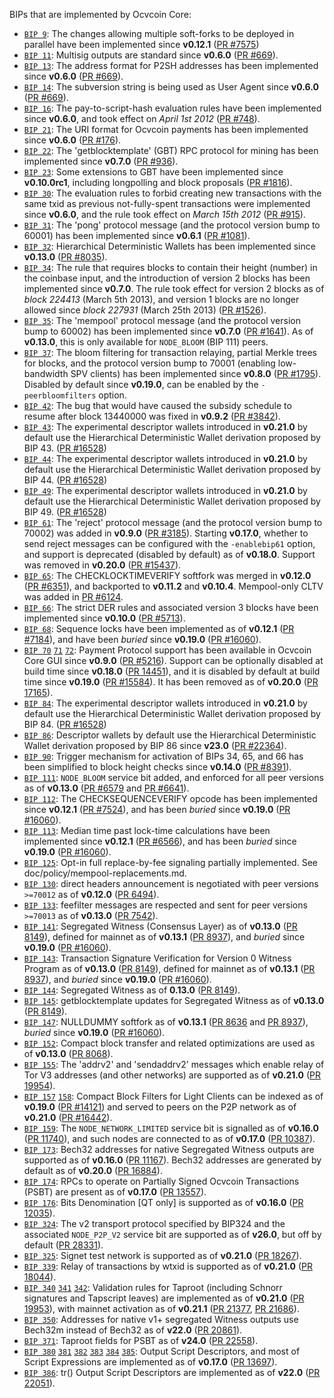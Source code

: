BIPs that are implemented by Ocvcoin Core:

* [`BIP 9`](https://github.com/ocvcoin/bips/blob/master/bip-0009.mediawiki): The changes allowing multiple soft-forks to be deployed in parallel have been implemented since **v0.12.1**  ([PR #7575](https://github.com/ocvcoin/ocvcoin/pull/7575))
* [`BIP 11`](https://github.com/ocvcoin/bips/blob/master/bip-0011.mediawiki): Multisig outputs are standard since **v0.6.0** ([PR #669](https://github.com/ocvcoin/ocvcoin/pull/669)).
* [`BIP 13`](https://github.com/ocvcoin/bips/blob/master/bip-0013.mediawiki): The address format for P2SH addresses has been implemented since **v0.6.0** ([PR #669](https://github.com/ocvcoin/ocvcoin/pull/669)).
* [`BIP 14`](https://github.com/ocvcoin/bips/blob/master/bip-0014.mediawiki): The subversion string is being used as User Agent since **v0.6.0** ([PR #669](https://github.com/ocvcoin/ocvcoin/pull/669)).
* [`BIP 16`](https://github.com/ocvcoin/bips/blob/master/bip-0016.mediawiki): The pay-to-script-hash evaluation rules have been implemented since **v0.6.0**, and took effect on *April 1st 2012* ([PR #748](https://github.com/ocvcoin/ocvcoin/pull/748)).
* [`BIP 21`](https://github.com/ocvcoin/bips/blob/master/bip-0021.mediawiki): The URI format for Ocvcoin payments has been implemented since **v0.6.0** ([PR #176](https://github.com/ocvcoin/ocvcoin/pull/176)).
* [`BIP 22`](https://github.com/ocvcoin/bips/blob/master/bip-0022.mediawiki): The 'getblocktemplate' (GBT) RPC protocol for mining has been implemented since **v0.7.0** ([PR #936](https://github.com/ocvcoin/ocvcoin/pull/936)).
* [`BIP 23`](https://github.com/ocvcoin/bips/blob/master/bip-0023.mediawiki): Some extensions to GBT have been implemented since **v0.10.0rc1**, including longpolling and block proposals ([PR #1816](https://github.com/ocvcoin/ocvcoin/pull/1816)).
* [`BIP 30`](https://github.com/ocvcoin/bips/blob/master/bip-0030.mediawiki): The evaluation rules to forbid creating new transactions with the same txid as previous not-fully-spent transactions were implemented since **v0.6.0**, and the rule took effect on *March 15th 2012* ([PR #915](https://github.com/ocvcoin/ocvcoin/pull/915)).
* [`BIP 31`](https://github.com/ocvcoin/bips/blob/master/bip-0031.mediawiki): The 'pong' protocol message (and the protocol version bump to 60001) has been implemented since **v0.6.1** ([PR #1081](https://github.com/ocvcoin/ocvcoin/pull/1081)).
* [`BIP 32`](https://github.com/ocvcoin/bips/blob/master/bip-0032.mediawiki): Hierarchical Deterministic Wallets has been implemented since **v0.13.0** ([PR #8035](https://github.com/ocvcoin/ocvcoin/pull/8035)).
* [`BIP 34`](https://github.com/ocvcoin/bips/blob/master/bip-0034.mediawiki): The rule that requires blocks to contain their height (number) in the coinbase input, and the introduction of version 2 blocks has been implemented since **v0.7.0**. The rule took effect for version 2 blocks as of *block 224413* (March 5th 2013), and version 1 blocks are no longer allowed since *block 227931* (March 25th 2013) ([PR #1526](https://github.com/ocvcoin/ocvcoin/pull/1526)).
* [`BIP 35`](https://github.com/ocvcoin/bips/blob/master/bip-0035.mediawiki): The 'mempool' protocol message (and the protocol version bump to 60002) has been implemented since **v0.7.0** ([PR #1641](https://github.com/ocvcoin/ocvcoin/pull/1641)). As of **v0.13.0**, this is only available for `NODE_BLOOM` (BIP 111) peers.
* [`BIP 37`](https://github.com/ocvcoin/bips/blob/master/bip-0037.mediawiki): The bloom filtering for transaction relaying, partial Merkle trees for blocks, and the protocol version bump to 70001 (enabling low-bandwidth SPV clients) has been implemented since **v0.8.0** ([PR #1795](https://github.com/ocvcoin/ocvcoin/pull/1795)). Disabled by default since **v0.19.0**, can be enabled by the `-peerbloomfilters` option.
* [`BIP 42`](https://github.com/ocvcoin/bips/blob/master/bip-0042.mediawiki): The bug that would have caused the subsidy schedule to resume after block 13440000 was fixed in **v0.9.2** ([PR #3842](https://github.com/ocvcoin/ocvcoin/pull/3842)).
* [`BIP 43`](https://github.com/ocvcoin/bips/blob/master/bip-0043.mediawiki): The experimental descriptor wallets introduced in **v0.21.0** by default use the Hierarchical Deterministic Wallet derivation proposed by BIP 43. ([PR #16528](https://github.com/ocvcoin/ocvcoin/pull/16528))
* [`BIP 44`](https://github.com/ocvcoin/bips/blob/master/bip-0044.mediawiki): The experimental descriptor wallets introduced in **v0.21.0** by default use the Hierarchical Deterministic Wallet derivation proposed by BIP 44. ([PR #16528](https://github.com/ocvcoin/ocvcoin/pull/16528))
* [`BIP 49`](https://github.com/ocvcoin/bips/blob/master/bip-0049.mediawiki): The experimental descriptor wallets introduced in **v0.21.0** by default use the Hierarchical Deterministic Wallet derivation proposed by BIP 49. ([PR #16528](https://github.com/ocvcoin/ocvcoin/pull/16528))
* [`BIP 61`](https://github.com/ocvcoin/bips/blob/master/bip-0061.mediawiki): The 'reject' protocol message (and the protocol version bump to 70002) was added in **v0.9.0** ([PR #3185](https://github.com/ocvcoin/ocvcoin/pull/3185)). Starting **v0.17.0**, whether to send reject messages can be configured with the `-enablebip61` option, and support is deprecated (disabled by default) as of **v0.18.0**. Support was removed in **v0.20.0** ([PR #15437](https://github.com/ocvcoin/ocvcoin/pull/15437)).
* [`BIP 65`](https://github.com/ocvcoin/bips/blob/master/bip-0065.mediawiki): The CHECKLOCKTIMEVERIFY softfork was merged in **v0.12.0** ([PR #6351](https://github.com/ocvcoin/ocvcoin/pull/6351)), and backported to **v0.11.2** and **v0.10.4**. Mempool-only CLTV was added in [PR #6124](https://github.com/ocvcoin/ocvcoin/pull/6124).
* [`BIP 66`](https://github.com/ocvcoin/bips/blob/master/bip-0066.mediawiki): The strict DER rules and associated version 3 blocks have been implemented since **v0.10.0** ([PR #5713](https://github.com/ocvcoin/ocvcoin/pull/5713)).
* [`BIP 68`](https://github.com/ocvcoin/bips/blob/master/bip-0068.mediawiki): Sequence locks have been implemented as of **v0.12.1**  ([PR #7184](https://github.com/ocvcoin/ocvcoin/pull/7184)), and have been *buried* since **v0.19.0** ([PR #16060](https://github.com/ocvcoin/ocvcoin/pull/16060)).
* [`BIP 70`](https://github.com/ocvcoin/bips/blob/master/bip-0070.mediawiki) [`71`](https://github.com/ocvcoin/bips/blob/master/bip-0071.mediawiki) [`72`](https://github.com/ocvcoin/bips/blob/master/bip-0072.mediawiki):
  Payment Protocol support has been available in Ocvcoin Core GUI since **v0.9.0** ([PR #5216](https://github.com/ocvcoin/ocvcoin/pull/5216)).
  Support can be optionally disabled at build time since **v0.18.0** ([PR 14451](https://github.com/ocvcoin/ocvcoin/pull/14451)),
  and it is disabled by default at build time since **v0.19.0** ([PR #15584](https://github.com/ocvcoin/ocvcoin/pull/15584)).
  It has been removed as of **v0.20.0** ([PR 17165](https://github.com/ocvcoin/ocvcoin/pull/17165)).
* [`BIP 84`](https://github.com/ocvcoin/bips/blob/master/bip-0084.mediawiki): The experimental descriptor wallets introduced in **v0.21.0** by default use the Hierarchical Deterministic Wallet derivation proposed by BIP 84. ([PR #16528](https://github.com/ocvcoin/ocvcoin/pull/16528))
* [`BIP 86`](https://github.com/ocvcoin/bips/blob/master/bip-0086.mediawiki): Descriptor wallets by default use the Hierarchical Deterministic Wallet derivation proposed by BIP 86 since **v23.0** ([PR #22364](https://github.com/ocvcoin/ocvcoin/pull/22364)).
* [`BIP 90`](https://github.com/ocvcoin/bips/blob/master/bip-0090.mediawiki): Trigger mechanism for activation of BIPs 34, 65, and 66 has been simplified to block height checks since **v0.14.0** ([PR #8391](https://github.com/ocvcoin/ocvcoin/pull/8391)).
* [`BIP 111`](https://github.com/ocvcoin/bips/blob/master/bip-0111.mediawiki): `NODE_BLOOM` service bit added, and enforced for all peer versions as of **v0.13.0** ([PR #6579](https://github.com/ocvcoin/ocvcoin/pull/6579) and [PR #6641](https://github.com/ocvcoin/ocvcoin/pull/6641)).
* [`BIP 112`](https://github.com/ocvcoin/bips/blob/master/bip-0112.mediawiki): The CHECKSEQUENCEVERIFY opcode has been implemented since **v0.12.1** ([PR #7524](https://github.com/ocvcoin/ocvcoin/pull/7524)), and has been *buried* since **v0.19.0** ([PR #16060](https://github.com/ocvcoin/ocvcoin/pull/16060)).
* [`BIP 113`](https://github.com/ocvcoin/bips/blob/master/bip-0113.mediawiki): Median time past lock-time calculations have been implemented since **v0.12.1** ([PR #6566](https://github.com/ocvcoin/ocvcoin/pull/6566)), and has been *buried* since **v0.19.0** ([PR #16060](https://github.com/ocvcoin/ocvcoin/pull/16060)).
* [`BIP 125`](https://github.com/ocvcoin/bips/blob/master/bip-0125.mediawiki): Opt-in full replace-by-fee signaling partially implemented. See doc/policy/mempool-replacements.md.
* [`BIP 130`](https://github.com/ocvcoin/bips/blob/master/bip-0130.mediawiki): direct headers announcement is negotiated with peer versions `>=70012` as of **v0.12.0** ([PR 6494](https://github.com/ocvcoin/ocvcoin/pull/6494)).
* [`BIP 133`](https://github.com/ocvcoin/bips/blob/master/bip-0133.mediawiki): feefilter messages are respected and sent for peer versions `>=70013` as of **v0.13.0** ([PR 7542](https://github.com/ocvcoin/ocvcoin/pull/7542)).
* [`BIP 141`](https://github.com/ocvcoin/bips/blob/master/bip-0141.mediawiki): Segregated Witness (Consensus Layer) as of **v0.13.0** ([PR 8149](https://github.com/ocvcoin/ocvcoin/pull/8149)), defined for mainnet as of **v0.13.1** ([PR 8937](https://github.com/ocvcoin/ocvcoin/pull/8937)), and *buried* since **v0.19.0** ([PR #16060](https://github.com/ocvcoin/ocvcoin/pull/16060)).
* [`BIP 143`](https://github.com/ocvcoin/bips/blob/master/bip-0143.mediawiki): Transaction Signature Verification for Version 0 Witness Program as of **v0.13.0** ([PR 8149](https://github.com/ocvcoin/ocvcoin/pull/8149)), defined for mainnet as of **v0.13.1** ([PR 8937](https://github.com/ocvcoin/ocvcoin/pull/8937)), and *buried* since **v0.19.0** ([PR #16060](https://github.com/ocvcoin/ocvcoin/pull/16060)).
* [`BIP 144`](https://github.com/ocvcoin/bips/blob/master/bip-0144.mediawiki): Segregated Witness as of **0.13.0** ([PR 8149](https://github.com/ocvcoin/ocvcoin/pull/8149)).
* [`BIP 145`](https://github.com/ocvcoin/bips/blob/master/bip-0145.mediawiki): getblocktemplate updates for Segregated Witness as of **v0.13.0** ([PR 8149](https://github.com/ocvcoin/ocvcoin/pull/8149)).
* [`BIP 147`](https://github.com/ocvcoin/bips/blob/master/bip-0147.mediawiki): NULLDUMMY softfork as of **v0.13.1** ([PR 8636](https://github.com/ocvcoin/ocvcoin/pull/8636) and [PR 8937](https://github.com/ocvcoin/ocvcoin/pull/8937)), *buried* since **v0.19.0** ([PR #16060](https://github.com/ocvcoin/ocvcoin/pull/16060)).
* [`BIP 152`](https://github.com/ocvcoin/bips/blob/master/bip-0152.mediawiki): Compact block transfer and related optimizations are used as of **v0.13.0** ([PR 8068](https://github.com/ocvcoin/ocvcoin/pull/8068)).
* [`BIP 155`](https://github.com/ocvcoin/bips/blob/master/bip-0155.mediawiki): The 'addrv2' and 'sendaddrv2' messages which enable relay of Tor V3 addresses (and other networks) are supported as of **v0.21.0** ([PR 19954](https://github.com/ocvcoin/ocvcoin/pull/19954)).
* [`BIP 157`](https://github.com/ocvcoin/bips/blob/master/bip-0157.mediawiki)
  [`158`](https://github.com/ocvcoin/bips/blob/master/bip-0158.mediawiki): Compact Block Filters for Light Clients can be indexed as of **v0.19.0** ([PR #14121](https://github.com/ocvcoin/ocvcoin/pull/14121)) and served to peers on the P2P network as of **v0.21.0** ([PR #16442](https://github.com/ocvcoin/ocvcoin/pull/16442)).
* [`BIP 159`](https://github.com/ocvcoin/bips/blob/master/bip-0159.mediawiki): The `NODE_NETWORK_LIMITED` service bit is signalled as of **v0.16.0** ([PR 11740](https://github.com/ocvcoin/ocvcoin/pull/11740)), and such nodes are connected to as of **v0.17.0** ([PR 10387](https://github.com/ocvcoin/ocvcoin/pull/10387)).
* [`BIP 173`](https://github.com/ocvcoin/bips/blob/master/bip-0173.mediawiki): Bech32 addresses for native Segregated Witness outputs are supported as of **v0.16.0** ([PR 11167](https://github.com/ocvcoin/ocvcoin/pull/11167)). Bech32 addresses are generated by default as of **v0.20.0** ([PR 16884](https://github.com/ocvcoin/ocvcoin/pull/16884)).
* [`BIP 174`](https://github.com/ocvcoin/bips/blob/master/bip-0174.mediawiki): RPCs to operate on Partially Signed Ocvcoin Transactions (PSBT) are present as of **v0.17.0** ([PR 13557](https://github.com/ocvcoin/ocvcoin/pull/13557)).
* [`BIP 176`](https://github.com/ocvcoin/bips/blob/master/bip-0176.mediawiki): Bits Denomination [QT only] is supported as of **v0.16.0** ([PR 12035](https://github.com/ocvcoin/ocvcoin/pull/12035)).
* [`BIP 324`](https://github.com/ocvcoin/bips/blob/master/bip-0324.mediawiki): The v2 transport protocol specified by BIP324 and the associated `NODE_P2P_V2` service bit are supported as of **v26.0**, but off by default ([PR 28331](https://github.com/ocvcoin/ocvcoin/pull/28331)).
* [`BIP 325`](https://github.com/ocvcoin/bips/blob/master/bip-0325.mediawiki): Signet test network is supported as of **v0.21.0** ([PR 18267](https://github.com/ocvcoin/ocvcoin/pull/18267)).
* [`BIP 339`](https://github.com/ocvcoin/bips/blob/master/bip-0339.mediawiki): Relay of transactions by wtxid is supported as of **v0.21.0** ([PR 18044](https://github.com/ocvcoin/ocvcoin/pull/18044)).
* [`BIP 340`](https://github.com/ocvcoin/bips/blob/master/bip-0340.mediawiki)
  [`341`](https://github.com/ocvcoin/bips/blob/master/bip-0341.mediawiki)
  [`342`](https://github.com/ocvcoin/bips/blob/master/bip-0342.mediawiki):
  Validation rules for Taproot (including Schnorr signatures and Tapscript
  leaves) are implemented as of **v0.21.0** ([PR 19953](https://github.com/ocvcoin/ocvcoin/pull/19953)),
  with mainnet activation as of **v0.21.1** ([PR 21377](https://github.com/ocvcoin/ocvcoin/pull/21377),
  [PR 21686](https://github.com/ocvcoin/ocvcoin/pull/21686)).
* [`BIP 350`](https://github.com/ocvcoin/bips/blob/master/bip-0350.mediawiki): Addresses for native v1+ segregated Witness outputs use Bech32m instead of Bech32 as of **v22.0** ([PR 20861](https://github.com/ocvcoin/ocvcoin/pull/20861)).
* [`BIP 371`](https://github.com/ocvcoin/bips/blob/master/bip-0371.mediawiki): Taproot fields for PSBT as of **v24.0** ([PR 22558](https://github.com/ocvcoin/ocvcoin/pull/22558)).
* [`BIP 380`](https://github.com/ocvcoin/bips/blob/master/bip-0380.mediawiki)
  [`381`](https://github.com/ocvcoin/bips/blob/master/bip-0381.mediawiki)
  [`382`](https://github.com/ocvcoin/bips/blob/master/bip-0382.mediawiki)
  [`383`](https://github.com/ocvcoin/bips/blob/master/bip-0383.mediawiki)
  [`384`](https://github.com/ocvcoin/bips/blob/master/bip-0384.mediawiki)
  [`385`](https://github.com/ocvcoin/bips/blob/master/bip-0385.mediawiki):
  Output Script Descriptors, and most of Script Expressions are implemented as of **v0.17.0** ([PR 13697](https://github.com/ocvcoin/ocvcoin/pull/13697)).
* [`BIP 386`](https://github.com/ocvcoin/bips/blob/master/bip-0386.mediawiki): tr() Output Script Descriptors are implemented as of **v22.0** ([PR 22051](https://github.com/ocvcoin/ocvcoin/pull/22051)).
